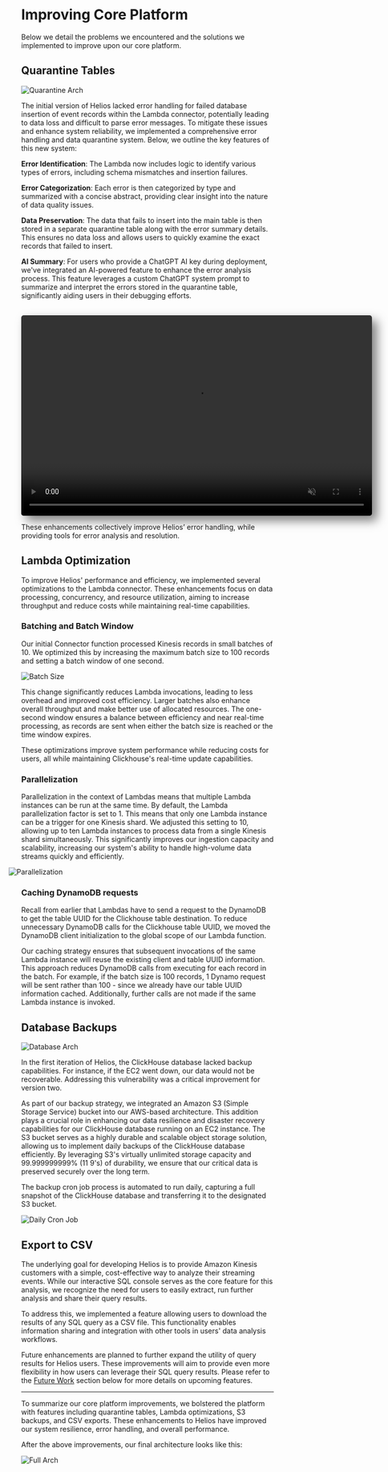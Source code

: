 # Improving Core Platform

Below we detail the problems we encountered and the solutions we implemented to improve upon our core platform.

## Quarantine Tables

![Quarantine Arch](/case_study/full_storage_highlight.png)

The initial version of Helios lacked error handling for failed database insertion of event records within the Lambda connector, potentially leading to data loss and difficult to parse error messages. To mitigate these issues and enhance system reliability, we implemented a comprehensive error handling and data quarantine system. Below, we outline the key features of this new system:

<div class="icon-list" style="margin-top: 8px;">
<p><Icon name="ExclamationCircleIcon"/><span><strong>Error Identification</strong>: The Lambda now includes logic to identify various types of errors, including schema mismatches and insertion failures.</span></p>
<p><Icon name="TagIcon"/><span><strong>Error Categorization</strong>: Each error is then categorized by type and summarized with a concise abstract, providing clear insight into the nature of data quality issues.</span></p>
<p><Icon name="ArchiveBoxIcon"/><span><strong>Data Preservation</strong>: The data that fails to insert into the main table is then stored in a separate quarantine table along with the error summary details. This ensures no data loss and allows users to quickly examine the exact records that failed to insert.</span></p>
<p><Icon name="SparklesIcon"/><span><strong>AI Summary</strong>: For users who provide a ChatGPT AI key during deployment, we've integrated an AI-powered feature to enhance the error analysis process. This feature leverages a custom ChatGPT system prompt to summarize and interpret the errors stored in the quarantine table, significantly aiding users in their debugging efforts.</span></p>
</div>

<br>
<video class="video" width="700" height="400" muted autoplay loop style="border-radius: 5px; box-shadow: 10px 10px 20px rgba(0, 0, 0, 0.5);">
  <source src="/case_study/quartable.mp4" type="video/mp4">
</video>
<br>

These enhancements collectively improve Helios’ error handling, while providing tools for error analysis and resolution.

## Lambda Optimization

To improve Helios' performance and efficiency, we implemented several optimizations to the Lambda connector. These enhancements focus on data processing, concurrency, and resource utilization, aiming to increase throughput and reduce costs while maintaining real-time capabilities.

### Batching and Batch Window

Our initial Connector function processed Kinesis records in small batches of 10\. We optimized this by increasing the maximum batch size to 100 records and setting a batch window of one second.

![Batch Size](/case_study/stream_efficiency.png)

This change significantly reduces Lambda invocations, leading to less overhead and improved cost efficiency. Larger batches also enhance overall throughput and make better use of allocated resources. The one-second window ensures a balance between efficiency and near real-time processing, as records are sent when either the batch size is reached or the time window expires.

These optimizations improve system performance while reducing costs for users, all while maintaining Clickhouse's real-time update capabilities.

### Parallelization

Parallelization in the context of Lambdas means that multiple Lambda instances can be run at the same time. By default, the Lambda parallelization factor is set to 1\. This means that only one Lambda instance can be a trigger for one Kinesis <TippyWrapper content="A shard is a unit of capacity within a Kinesis stream that provides a fixed amount of data throughput and serves as a partition for organizing events.">shard</TippyWrapper>. We adjusted this setting to 10, allowing up to ten Lambda instances to process data from a single Kinesis shard simultaneously. This significantly improves our ingestion capacity and scalability, increasing our system's ability to handle high-volume data streams quickly and efficiently.

<p><img src="/case_study/lambdakinesislimit.png" alt="Parallelization" style="
  margin-left:  -5%;
"></p>

### Caching DynamoDB requests

Recall from earlier that Lambdas have to send a request to the DynamoDB to get the table UUID for the Clickhouse table destination. To reduce unnecessary DynamoDB calls for the Clickhouse table UUID, we moved the DynamoDB client initialization to the global scope of our Lambda function.

Our caching strategy ensures that subsequent invocations of the same Lambda instance will reuse the existing client and table UUID information. This approach reduces DynamoDB calls from executing for each record in the batch. For example, if the batch size is 100 records, 1 Dynamo request will be sent rather than 100 \- since we already have our table UUID information cached. Additionally, further calls are not made if the same Lambda instance is invoked.

## Database Backups

![Database Arch](/case_study/full_backup_highlight.png)

In the first iteration of Helios, the ClickHouse database lacked backup capabilities. For instance, if the EC2 went down, our data would not be recoverable. Addressing this vulnerability was a critical improvement for version two.

As part of our backup strategy, we integrated an Amazon S3 (Simple Storage Service) bucket into our AWS-based architecture. This addition plays a crucial role in enhancing our data resilience and disaster recovery capabilities for our ClickHouse database running on an EC2 instance. The S3 bucket serves as a highly durable and scalable object storage solution, allowing us to implement daily backups of the ClickHouse database efficiently. By leveraging S3's virtually unlimited storage capacity and 99.999999999% (11 9's) of durability, we ensure that our critical data is preserved securely over the long term.

The backup cron job process is automated to run daily, capturing a full snapshot of the ClickHouse database and transferring it to the designated S3 bucket.

![Daily Cron Job](/case_study/dailycjob.png)

## Export to CSV

The underlying goal for developing Helios is to provide Amazon Kinesis customers with a simple, cost-effective way to analyze their streaming events. While our interactive SQL console serves as the core feature for this analysis, we recognize the need for users to easily extract, run further analysis and share their query results.

To address this, we implemented a feature allowing users to download the results of any SQL query as a CSV file. This functionality enables information sharing and integration with other tools in users' data analysis workflows.

Future enhancements are planned to further expand the utility of query results for Helios users. These improvements will aim to provide even more flexibility in how users can leverage their SQL query results. Please refer to the [Future Work](./future-work.md) section below for more details on upcoming features.

---

To summarize our core platform improvements, we bolstered the platform with features including quarantine tables, Lambda optimizations, S3 backups, and CSV exports. These enhancements to Helios have improved our system resilience, error handling, and overall performance.

After the above improvements, our final architecture looks like this:

![Full Arch](/case_study/full_full_color.png)
